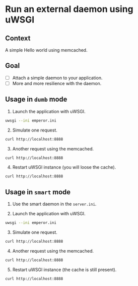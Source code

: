 # Run an external daemon using uWSGI
## Context
A simple Hello world using memcached.

## Goal
- [ ] Attach a simple daemon to your application.
- [ ] More and more resilience with the daemon.

## Usage in `dumb` mode
1. Launch the application with uWSGI.
```bash
uwsgi --ini emperor.ini
```

2. Simulate one request.
```bash
curl http://localhost:8888
```

3. Another request using the memcached.
```bash
curl http://localhost:8888
```

4. Restart uWSGI instance (you will loose the cache).
```bash
curl http://localhost:8888
```

## Usage in `smart` mode
1. Use the smart daemon in the `server.ini`.

2. Launch the application with uWSGI.
```bash
uwsgi --ini emperor.ini
```

3. Simulate one request.
```bash
curl http://localhost:8888
```

4. Another request using the memcached.
```bash
curl http://localhost:8888
```

5. Restart uWSGI instance (the cache is still present).
```bash
curl http://localhost:8888
```
